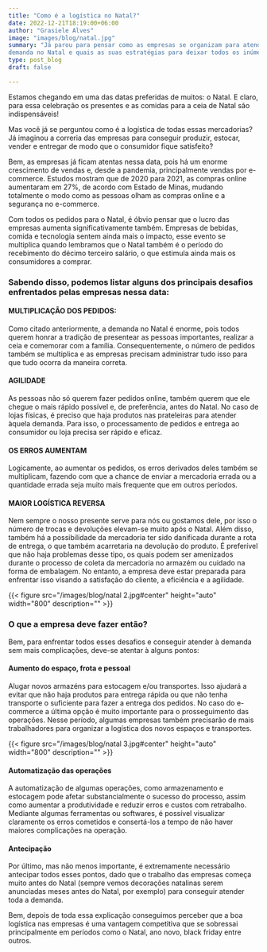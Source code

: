 ```yaml
---
title: "Como é a logística no Natal?"
date: 2022-12-21T18:19:00+06:00
author: "Grasiele Alves"
image: "images/blog/natal.jpg"
summary: "Já parou para pensar como as empresas se organizam para atender a 
demanda no Natal e quais as suas estratégias para deixar todos os inúmeros consumidores satisfeitos?"
type: post_blog
draft: false

---
```

Estamos chegando em uma das datas preferidas de muitos: o Natal. E claro, para essa celebração os presentes e as comidas para a ceia de Natal são indispensáveis!

Mas você já se perguntou como é a logística de todas essas mercadorias? Já imaginou a correria das empresas para conseguir produzir, estocar, vender e entregar de modo que o consumidor fique satisfeito?

Bem, as empresas já ficam atentas nessa data, pois há um enorme crescimento de vendas e, desde a pandemia, principalmente vendas por e-commerce. Estudos mostram que de 2020 para 2021, as compras online aumentaram em 27%, de acordo com Estado de Minas, mudando totalmente o modo como as pessoas olham as compras online e a segurança no e-commerce. 

Com todos os pedidos para o Natal, é óbvio pensar que o lucro das empresas aumenta significativamente também. Empresas de bebidas, comida e tecnologia sentem ainda mais o impacto, esse evento se multiplica quando lembramos que o Natal também é o período do recebimento do décimo terceiro salário, o que estimula ainda mais os consumidores a comprar. 



### Sabendo disso, podemos listar alguns dos principais desafios enfrentados pelas empresas nessa data:

#### MULTIPLICAÇÃO DOS PEDIDOS:
 Como citado anteriormente, a demanda no Natal é enorme, pois todos querem honrar a tradição de presentear as pessoas importantes, realizar a ceia e comemorar com a família. Consequentemente, o número de pedidos também se multiplica e as empresas precisam administrar tudo isso para que tudo ocorra da maneira correta.

#### AGILIDADE 
As pessoas não só querem fazer pedidos online, também querem que ele chegue o mais rápido possível e, de preferência, antes do Natal. No caso de lojas físicas, é preciso que haja produtos nas prateleiras para atender àquela demanda.  Para isso, o processamento de pedidos e entrega ao consumidor ou loja precisa ser rápido e eficaz.

#### OS ERROS AUMENTAM 
Logicamente, ao aumentar os pedidos, os erros derivados deles também se multiplicam, fazendo com que a chance de enviar a mercadoria errada ou a quantidade errada seja muito mais frequente que em outros períodos.

#### MAIOR LOGÍSTICA REVERSA 
Nem sempre o nosso presente serve para nós ou gostamos dele, por isso o número de trocas e devoluções elevam-se muito após o Natal. Além disso, também há a possibilidade da mercadoria ter sido danificada durante a rota de entrega, o que também acarretaria na devolução do produto. É preferível que não haja problemas desse tipo, os quais podem ser amenizados durante o processo de coleta da mercadoria no armazém ou cuidado na forma de embalagem. No entanto, a  empresa deve estar preparada para enfrentar isso visando a satisfação do cliente, a eficiência e a agilidade.

{{< figure src="/images/blog/natal 2.jpg#center" height="auto" width="800" description="" >}}

### O que a empresa deve fazer então?

Bem, para enfrentar todos esses desafios e conseguir atender à demanda sem mais complicações, deve-se atentar à alguns pontos:

#### Aumento do espaço, frota e pessoal 
Alugar novos armazéns para estocagem e/ou transportes. Isso ajudará a evitar que não haja produtos para entrega rápida ou que não tenha transporte o suficiente para fazer a entrega dos pedidos. No caso do e-commerce a última opção é muito importante para o prosseguimento das operações. 
Nesse período, algumas empresas também precisarão de mais trabalhadores para organizar a logística dos novos espaços e transportes.

{{< figure src="/images/blog/natal 3.jpg#center" height="auto" width="800" description="" >}}


#### Automatização das operações
A automatização de algumas operações, como armazenamento e estocagem pode afetar substancialmente o sucesso do processo, assim como aumentar a produtividade e reduzir erros e custos com retrabalho. Mediante algumas ferramentas ou softwares, é possível visualizar claramente os erros cometidos e consertá-los a tempo de não haver maiores complicações na operação.

#### Antecipação
 Por último, mas não menos importante, é extremamente necessário antecipar todos esses pontos, dado que o trabalho das empresas começa muito antes do Natal (sempre vemos decorações natalinas serem anunciadas meses antes do Natal, por exemplo) para conseguir atender toda a demanda. 

Bem, depois de toda essa explicação conseguimos perceber que a boa logística nas empresas é uma vantagem competitiva que se sobressai principalmente em períodos como o Natal, ano novo, black friday entre outros. 
